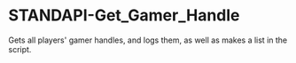 # STANDAPI-Get_Gamer_Handle
Gets all players' gamer handles, and logs them, as well as makes a list in the script.
